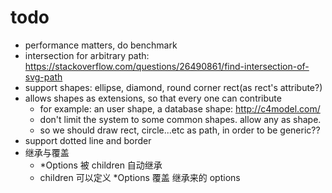 # todo

- performance matters, do benchmark
- intersection for arbitrary path: https://stackoverflow.com/questions/26490861/find-intersection-of-svg-path
- support shapes: ellipse, diamond, round corner rect(as rect's attribute?)
- allows shapes as extensions, so that every one can contribute
    - for example: an user shape, a database shape: http://c4model.com/
    - don't limit the system to some common shapes. allow any <path/> as shape.
    - so we should draw rect, circle...etc as path, in order to be generic??
- support dotted line and border
- 继承与覆盖
    - *Options 被 children 自动继承
    - children 可以定义 *Options 覆盖 继承来的 options
